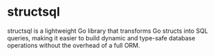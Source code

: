 # structsql

structsql is a lightweight Go library that transforms Go structs into SQL queries, making it easier to build dynamic and type-safe database operations without the overhead of a full ORM.
